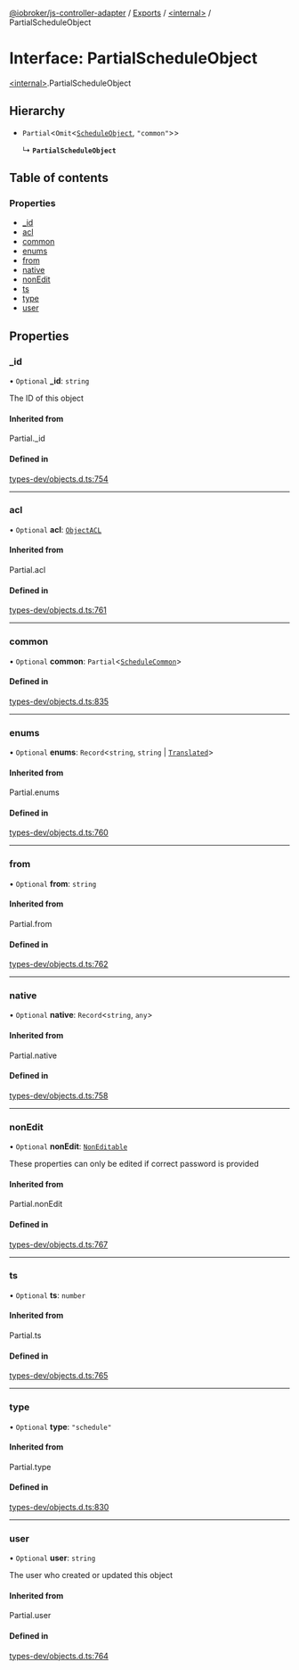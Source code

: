 [@iobroker/js-controller-adapter](../README.md) / [Exports](../modules.md) / [\<internal\>](../modules/internal_.md) / PartialScheduleObject

# Interface: PartialScheduleObject

[\<internal\>](../modules/internal_.md).PartialScheduleObject

## Hierarchy

- `Partial`\<`Omit`\<[`ScheduleObject`](internal_.ScheduleObject.md), ``"common"``\>\>

  ↳ **`PartialScheduleObject`**

## Table of contents

### Properties

- [\_id](internal_.PartialScheduleObject.md#_id)
- [acl](internal_.PartialScheduleObject.md#acl)
- [common](internal_.PartialScheduleObject.md#common)
- [enums](internal_.PartialScheduleObject.md#enums)
- [from](internal_.PartialScheduleObject.md#from)
- [native](internal_.PartialScheduleObject.md#native)
- [nonEdit](internal_.PartialScheduleObject.md#nonedit)
- [ts](internal_.PartialScheduleObject.md#ts)
- [type](internal_.PartialScheduleObject.md#type)
- [user](internal_.PartialScheduleObject.md#user)

## Properties

### \_id

• `Optional` **\_id**: `string`

The ID of this object

#### Inherited from

Partial.\_id

#### Defined in

[types-dev/objects.d.ts:754](https://github.com/ioBroker/ioBroker.js-controller/blob/ea40ee4f/packages/types-dev/objects.d.ts#L754)

___

### acl

• `Optional` **acl**: [`ObjectACL`](internal_.ObjectACL.md)

#### Inherited from

Partial.acl

#### Defined in

[types-dev/objects.d.ts:761](https://github.com/ioBroker/ioBroker.js-controller/blob/ea40ee4f/packages/types-dev/objects.d.ts#L761)

___

### common

• `Optional` **common**: `Partial`\<[`ScheduleCommon`](internal_.ScheduleCommon.md)\>

#### Defined in

[types-dev/objects.d.ts:835](https://github.com/ioBroker/ioBroker.js-controller/blob/ea40ee4f/packages/types-dev/objects.d.ts#L835)

___

### enums

• `Optional` **enums**: `Record`\<`string`, `string` \| [`Translated`](../modules/internal_.md#translated)\>

#### Inherited from

Partial.enums

#### Defined in

[types-dev/objects.d.ts:760](https://github.com/ioBroker/ioBroker.js-controller/blob/ea40ee4f/packages/types-dev/objects.d.ts#L760)

___

### from

• `Optional` **from**: `string`

#### Inherited from

Partial.from

#### Defined in

[types-dev/objects.d.ts:762](https://github.com/ioBroker/ioBroker.js-controller/blob/ea40ee4f/packages/types-dev/objects.d.ts#L762)

___

### native

• `Optional` **native**: `Record`\<`string`, `any`\>

#### Inherited from

Partial.native

#### Defined in

[types-dev/objects.d.ts:758](https://github.com/ioBroker/ioBroker.js-controller/blob/ea40ee4f/packages/types-dev/objects.d.ts#L758)

___

### nonEdit

• `Optional` **nonEdit**: [`NonEditable`](internal_.NonEditable.md)

These properties can only be edited if correct password is provided

#### Inherited from

Partial.nonEdit

#### Defined in

[types-dev/objects.d.ts:767](https://github.com/ioBroker/ioBroker.js-controller/blob/ea40ee4f/packages/types-dev/objects.d.ts#L767)

___

### ts

• `Optional` **ts**: `number`

#### Inherited from

Partial.ts

#### Defined in

[types-dev/objects.d.ts:765](https://github.com/ioBroker/ioBroker.js-controller/blob/ea40ee4f/packages/types-dev/objects.d.ts#L765)

___

### type

• `Optional` **type**: ``"schedule"``

#### Inherited from

Partial.type

#### Defined in

[types-dev/objects.d.ts:830](https://github.com/ioBroker/ioBroker.js-controller/blob/ea40ee4f/packages/types-dev/objects.d.ts#L830)

___

### user

• `Optional` **user**: `string`

The user who created or updated this object

#### Inherited from

Partial.user

#### Defined in

[types-dev/objects.d.ts:764](https://github.com/ioBroker/ioBroker.js-controller/blob/ea40ee4f/packages/types-dev/objects.d.ts#L764)
